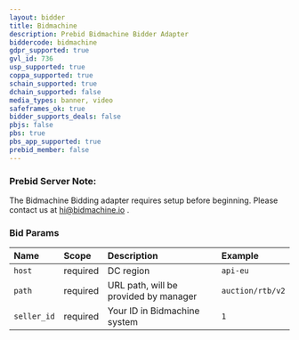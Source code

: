 ```yaml
---
layout: bidder
title: Bidmachine
description: Prebid Bidmachine Bidder Adapter
biddercode: bidmachine
gdpr_supported: true
gvl_id: 736
usp_supported: true
coppa_supported: true
schain_supported: true
dchain_supported: false
media_types: banner, video
safeframes_ok: true
bidder_supports_deals: false
pbjs: false
pbs: true
pbs_app_supported: true
prebid_member: false
---
```


### Prebid Server Note:
The Bidmachine Bidding adapter requires setup before beginning. Please contact us at hi@bidmachine.io .

### Bid Params

| Name          | Scope    | Description                                     | Example                                |
| :------------ | :------- | :---------------------------------------------- | :------------------------------------- |
| `host`        | required | DC region                                       | `api-eu`                             |
| `path`        | required | URL path, will be provided by manager           | `auction/rtb/v2`                       |
| `seller_id`   | required | Your ID in Bidmachine system                    | `1`                                    |
